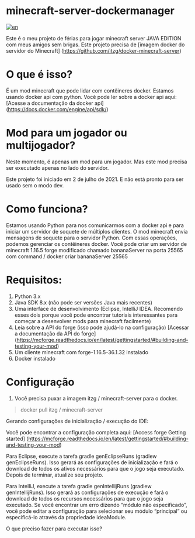 # minecraft-server-dockermanager

[![en](https://img.shields.io/badge/lang-en-red.svg)](https://github.com/brutalzinn/minecraft-server-dockermanager/blob/master/README.md)

Este é o meu projeto de férias para jogar minecraft server JAVA EDITION com meus amigos sem brigas.
Este projeto precisa de [imagem docker do servidor do Minecraft] (https://github.com/itzg/docker-minecraft-server)
# O que é isso?

É um mod minecraft que pode lidar com contêineres docker. Estamos usando docker api com python. Você pode ler sobre a docker api aqui: [Acesse a documentação da docker api] (https://docs.docker.com/engine/api/sdk/)

# Mod para um jogador ou multijogador?

Neste momento, é apenas um mod para um jogador. Mas este mod precisa ser executado apenas no lado do servidor.

Este projeto foi iniciado em 2 de julho de 2021. E não está pronto para ser usado sem o modo dev.

# Como funciona?

Estamos usando Python para nos comunicarmos com a docker api e para iniciar um servidor de soquete de múltiplos clientes. O mod minecraft envia mensagens de soquete para o servidor Python.
Com essas operações, podemos gerenciar os contêineres docker. Você pode criar um servidor de minecraft 1.16.5 forge modificado chamado bananaServer na porta 25565
com command / docker criar bananaServer 25565

# Requisitos:

1. Python 3.x
2. Java SDK 8.x (não pode ser versões Java mais recentes)
3. Uma interface de desenvolvimento (Eclipse, IntelliJ IDEA. Recomendo esses dois porque você pode encontrar tutoriais interessantes para começar a desenvolver mods para minecraft facilmente)
4. Leia sobre a API do forge (isso pode ajudá-lo na configuração) [Acessar a documentação da API do forge] (https://mcforge.readthedocs.io/en/latest/gettingstarted/#building-and-testing-your-mod)
5. Um cliente minecraft com forge-1.16.5-36.1.32 instalado
6. Docker instalado

# Configuração

1. Você precisa puxar a imagem itzg / minecraft-server para o docker.
> docker pull itzg / minecraft-server

Gerando configurações de inicialização / execução do IDE:

Você pode encontrar a configuração completa aqui: [Access forge Getting started] (https://mcforge.readthedocs.io/en/latest/gettingstarted/#building-and-testing-your-mod)

Para Eclipse, execute a tarefa gradle genEclipseRuns (gradlew genEclipseRuns). Isso gerará as configurações de inicialização e fará o download de todos os ativos necessários para que o jogo seja executado. Depois de terminar, atualize seu projeto.

Para IntelliJ, execute a tarefa gradle genIntellijRuns (gradlew genIntellijRuns). Isso gerará as configurações de execução e fará o download de todos os recursos necessários para que o jogo seja executado. Se você encontrar um erro dizendo “módulo não especificado”, você pode editar a configuração para selecionar seu módulo “principal” ou especificá-lo através da propriedade ideaModule.


O que preciso fazer para executar isso?